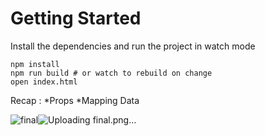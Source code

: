 # Getting Started
Install the dependencies and run the project in watch mode
```
npm install
npm run build # or watch to rebuild on change
open index.html
```
Recap :
*Props
*Mapping Data

![final](https://github.com/user-attachments/assets/aa0b8ae5-f9c6-451f-9d56-f4080e84b03d)![Uploading final.png…]()




